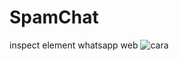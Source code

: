 # SpamChat
inspect element whatsapp web
![cara](https://user-images.githubusercontent.com/77685368/116400949-db9ab300-a854-11eb-9e2e-4080c532e847.png)

